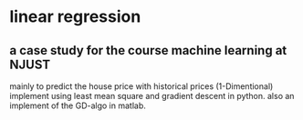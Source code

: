 # linear regression
## a case study for the course machine learning at NJUST
mainly to predict the house price with historical prices (1-Dimentional) 
implement using least mean square and gradient descent in python. 
also an implement of the GD-algo in matlab.